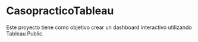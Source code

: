 # CasopracticoTableau
Este proyecto tiene como objetivo crear un dashboard interactivo utilizando Tableau Public.
